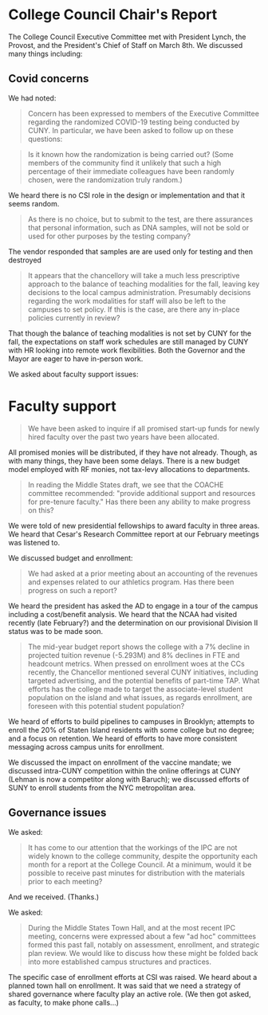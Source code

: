 # College Council Chair's Report


The College Council Executive Committee met with President Lynch, the Provost, and the President's Chief of Staff on March 8th. We discussed many things including:

## Covid concerns

We had noted:

> Concern has been expressed to members of the Executive Committee regarding the randomized COVID-19 testing being conducted by CUNY. In particular, we have been asked to follow up on these questions:


> Is it known how the randomization is being carried out? (Some members of the community find it unlikely that such a high percentage of their immediate colleagues have been randomly chosen, were the randomization truly random.)

We heard there is no CSI role in the design or implementation and that it seems random.


> As there is no choice, but to submit to the test, are there assurances that personal information, such as DNA samples, will not be sold or used for other purposes by the testing company?

The vendor responded that samples are are used only for testing and then destroyed

>  It appears that the chancellory will take a much less prescriptive approach to the balance of teaching modalities for the fall, leaving key decisions to the local campus administration. Presumably decisions regarding the work modalities for staff will also be left to the campuses to set policy. If this is the case, are there any in-place policies currently in review?

That though the balance of teaching modalities is not set by CUNY for the fall, the expectations on staff work schedules are still managed by CUNY with HR looking into remote work flexibilities. Both the Governor and the Mayor are eager to have in-person work.

We asked about faculty support issues:


# Faculty support

> We have been asked to inquire if all promised start-up funds for newly hired faculty over the past two years have been allocated.

All promised monies will be distributed, if they have not already. Though, as with many things, they have been some delays. There is a new budget model employed with RF monies, not tax-levy allocations to departments.

> In reading the Middle States draft, we see that the COACHE committee recommended: "provide additional support and resources for pre-tenure faculty." Has there been any ability to make progress on this?

We were told of  new presidential fellowships to award faculty in three areas. We heard that Cesar's Research Committee report at our February meetings was listened to.


We discussed budget and enrollment:


> We had asked at a prior meeting about an accounting of the revenues and expenses related to our athletics program. Has there been progress on such a report?

We heard the president has asked the AD to engage in a tour of the campus including a cost/benefit analysis. We heard that the NCAA had visited recently (late February?) and the determination on our provisional Division II status was to be made soon.

> The mid-year budget report shows the college with a 7% decline in projected tuition revenue (-5.293M) and 8% declines in FTE and headcount metrics. When pressed on enrollment woes at the CCs recently, the Chancellor mentioned several CUNY initiatives, including targeted advertising, and the potential benefits of part-time TAP. What efforts has the college made to target the associate-level student population on the island and what issues, as regards enrollment,  are foreseen with this potential student population?

We heard of efforts to build pipelines to campuses in Brooklyn; attempts to enroll the 20% of Staten Island residents with some college but no degree; and a focus on retention. We heard of efforts to have more consistent messaging across campus units for enrollment.

We discussed the impact on enrollment of the vaccine mandate; we discussed intra-CUNY competition within the online offerings at CUNY (Lehman is now a competitor along with Baruch); we discussed efforts of SUNY to enroll students from the NYC metropolitan area.

## Governance issues

We asked:

> It has come to our attention that the workings of the IPC are not widely known to the college community, despite the opportunity each month for a report at the College Council. At a minimum, would it be possible to receive past minutes for distribution with the materials prior to each meeting?

And we received. (Thanks.)

We asked:

> During the Middle States Town Hall, and at the most recent IPC meeting, concerns were expressed about a few "ad hoc" committees formed this past fall, notably on assessment, enrollment, and strategic plan review. We would like to discuss how these might be folded back into more established campus structures and practices.

The specific case of enrollment efforts at CSI was raised. We heard about a planned town hall on enrollment. It was said that we need a strategy of shared governance where faculty play an active role. (We then got asked, as faculty, to make phone calls...)
